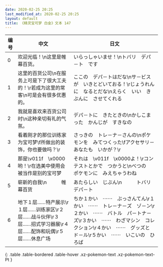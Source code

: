 ```yaml
---
date: 2020-02-25 20:25
last_modified_at: 2020-02-25 20:25
layout: default
title: 《精灵宝可梦 白金》文本 147
---
```

| 编号 | 中文 | 日文 |
| ---- | ---- | ---- |
| 0 | 欢迎光临！\n这里是帷幕百货。 | いらっしゃいませ！\nトバリ　デパ－ト　です |
| 1 | 这里的百货公司\n在服务上可是下了很大工夫的！\r若成为这里的常客\n可是会有很多优惠的。 | ここの　デパ－トはだな\nサ－ビスが　いきとどいておる！\rじょうれんに　なるとだな\nえらく　いい　きぶんに　させてくれる |
| 2 | 我就是喜欢来百货公司时\n这种亲切有礼的气氛。 | デパ－トに　きたときの\nかしこまった　かんじが　すきなの |
| 3 | 看着刚才的那位训练家为宝可梦\f所做出的装饰，你也要做吗？\r | さっきの　トレ－ナ－さんの\nポケモンを　みてつくった\fアクセサリ－　あなたも　いかが？\r |
| 4 | 那是\v011f　\x0000哟！\r在选美中使用会被当作是别的宝可梦 | それは　\v011f　\x0000よ！\rコンテストとかで　つかうと\nべつの　ポケモンに　みえちゃうわね |
| 5 | 崭新的自我\n　　　帷幕百货 | あたらしい　じぶん\n　　　トバリ　デパ－ト |
| 6 | 地下１层……特产展示\r１层……训练家区\r２层……战斗伙伴\r３层……招式学习器展\r４层……配饰和玩偶\r５层……休息广场 | ちか１かい　⋯⋯　ぶっさんてん\r１かい　⋯⋯　トレ－ナ－ズ　ゾ－ン\r２かい　⋯⋯　バトル　パ－トナ－ズ\r３かい　⋯⋯　わざマシン　コレクション\r４かい　⋯⋯　グッズと　ド－ル\r５かい　⋯⋯　いこいの　ひろば |
{: .table .table-bordered .table-hover .xz-pokemon-text .xz-pokemon-text-Pt }